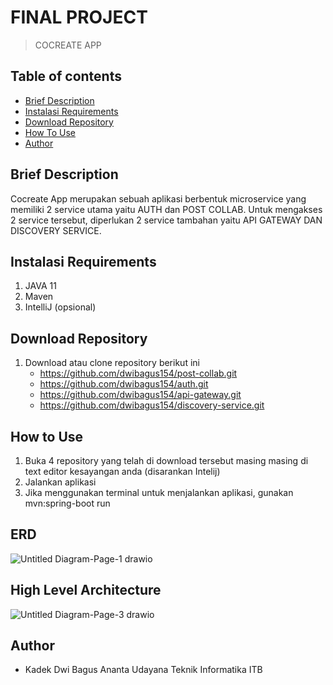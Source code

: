 # FINAL PROJECT
> COCREATE APP

## Table of contents
* [Brief Description](#brief-description)
* [Instalasi Requirements](#instalasi-requirements)
* [Download Repository](#download-repository)
* [How To Use](#how-to-use)
* [Author](#author)


## Brief Description
Cocreate App merupakan sebuah aplikasi berbentuk microservice yang memiliki 2 service utama yaitu AUTH dan POST COLLAB.
Untuk mengakses 2 service tersebut, diperlukan 2 service tambahan yaitu API GATEWAY DAN DISCOVERY SERVICE.


## Instalasi Requirements
1. JAVA 11
2. Maven
3. IntelliJ (opsional)


## Download Repository
1. Download atau clone repository berikut ini 
    * https://github.com/dwibagus154/post-collab.git
    * https://github.com/dwibagus154/auth.git
    * https://github.com/dwibagus154/api-gateway.git
    * https://github.com/dwibagus154/discovery-service.git

## How to Use
1. Buka 4 repository yang telah di download tersebut masing masing di text editor kesayangan anda (disarankan Intelij)
2. Jalankan aplikasi
3. Jika menggunakan terminal untuk menjalankan aplikasi, gunakan mvn:spring-boot run

## ERD
![Untitled Diagram-Page-1 drawio](https://user-images.githubusercontent.com/59368258/148170577-696fe782-da6a-4d33-9d25-af7e39c212d0.png)

## High Level Architecture
![Untitled Diagram-Page-3 drawio](https://user-images.githubusercontent.com/59368258/148171621-331a0bcc-56e2-486f-ae04-cca6ed4b5345.png)

## Author
* Kadek Dwi Bagus Ananta Udayana	Teknik Informatika ITB
